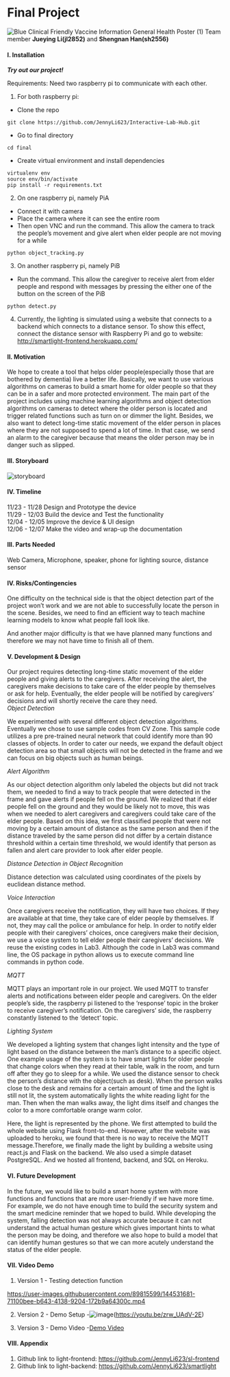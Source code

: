 # Final Project
![Blue Clinical Friendly Vaccine Information General Health Poster (1)](https://user-images.githubusercontent.com/89815599/145864435-14387a19-85af-4192-a271-2799bb6f214f.gif)
Team member  **Jueying Li(jl2852)** and **Shengnan Han(sh2556)**

#### I.   Installation
***Try out our project!***

Requirements: Need two raspberry pi to communicate with each other.
1. For both raspberry pi:
 - Clone the repo
```
git clone https://github.com/JennyLi623/Interactive-Lab-Hub.git
```
 - Go to final directory
```
cd final
```
 - Create virtual environment and install dependencies
```
virtualenv env
source env/bin/activate
pip install -r requirements.txt
```
2. On one raspberry pi, namely PiA
 - Connect it with camera 
 - Place the camera where it can see the entire room
 - Then open VNC and run the command. This allow the camera to track the people’s movement and give alert when elder people are not moving for a while
```
python object_tracking.py
```
3. On another raspberry pi, namely PiB
 - Run the command. This allow the caregiver to receive alert from elder people and respond with messages by pressing the either one of the button on the screen of the PiB
```
python detect.py
```
4. Currently, the lighting is simulated using a website that connects to a backend which connects to a distance sensor. To show this effect, connect the distance sensor with Raspberry Pi and go to website: http://smartlight-frontend.herokuapp.com/


#### II. Motivation

We hope to create a tool that helps older people(especially those that are bothered by dementia) live a better life. Basically, we want to use various algorithms on cameras to build a smart home for older people so that they can be in a safer and more protected environment. The main part of the project includes using machine learning algorithms and object detection algorithms on cameras to detect where the older person is located and trigger related functions such as turn on or dimmer the light. Besides, we also want to detect long-time static movement of the elder person in places where they are not supposed to spend a lot of time. In that case, we send an alarm to the caregiver because that means the older person may be in danger such as slipped.

#### III. Storyboard
![storyboard](https://user-images.githubusercontent.com/89815599/145871969-4a55d868-106b-4d88-a402-364dc368e0cb.jpg)

#### IV. Timeline
11/23 - 11/28	Design and Prototype the device 
<br>	11/29 - 12/03	Build the device and Test the functionality
<br>	12/04 - 12/05	Improve the device & UI design
<br>	12/06 - 12/07	Make the video and wrap-up the documentation 

#### III. Parts Needed

Web Camera, Microphone, speaker, phone for lighting source, distance sensor

#### IV.  Risks/Contingencies

One difficulty on the technical side is that the object detection part of the project won’t work and we are not able to successfully locate the person in the scene. Besides, we need to find an efficient way to teach machine learning models to know what people fall look like.

And another major difficulty is that we have planned many functions and therefore we may not have time to finish all of them.
 
#### V.   Development & Design

Our project requires detecting long-time static movement of the elder people and giving alerts to the caregivers. After receiving the alert, the caregivers make decisions to take care of the elder people by themselves or ask for help. Eventually, the elder people will be notified by caregivers’ decisions and will shortly receive the care they need.  
*Object Detection*

We experimented with several different object detection algorithms. Eventually we chose to use sample codes from CV Zone. This sample code utilizes a pre pre-trained neural network that could identify more than 90 classes of objects. In order to cater our needs, we expand the default object detection area so that small objects will not be detected in the frame and we can focus on big objects such as human beings.  

*Alert Algorithm*

As our object detection algorithm only labeled the objects but did not track them, we needed to find a way to track people that were detected in the frame and gave alerts if people fell on the ground. We realized that if elder people fell on the ground and they would be likely not to move, this was when we needed to alert caregivers and caregivers could take care of the elder people. Based on this idea, we first classified people that were not moving by a certain amount of distance as the same person and then if the distance traveled by the same person did not differ by a certain distance threshold within a certain time threshold, we would identify that person as fallen and alert care provider to look after elder people.

*Distance Detection in Object Recognition*

Distance detection was calculated using coordinates of the pixels by euclidean distance method. 

*Voice Interaction*

Once caregivers receive the notification, they will have two choices. If they are available at that time, they take care of elder people by themselves. If not, they may call the police or ambulance for help. In order to notify elder people with their caregivers’ choices, once caregivers make their decision, we use a voice system to tell elder people their caregivers’ decisions. We reuse the existing codes in Lab3. Although the code in Lab3 was command line, the OS package in python allows us to execute command line commands in python code. 

*MQTT*

MQTT plays an important role in our project. We used MQTT to transfer alerts and notifications between elder people and caregivers. On the elder people’s side, the raspberry pi listened to the ‘response’ topic in the broker to receive caregiver’s notification. On the caregivers’ side, the raspberry constantly listened to the ‘detect’ topic. 

*Lighting System*

We developed a lighting system that changes light intensity and the type of light based on the distance between the man’s distance to a specific object. One example usage of the system is to have smart lights for older people that change colors when they read at their table, walk in the room, and turn off after they go to sleep for a while. We used the distance sensor to check the person’s distance with the object(such as desk). When the person walks close to the desk and remains for a certain amount of time and the light is still not lit, the system automatically lights the white reading light for the man. Then when the man walks away, the light dims itself and changes the color to a more comfortable orange warm color.

Here, the light is represented by the phone. We first attempted to build the whole website using Flask front-to-end. However, after the website was uploaded to heroku, we found that there is no way to receive the MQTT message.Therefore, we finally made the light by building a website using react.js and Flask on the backend. We also used a simple dataset PostgreSQL. And we hosted all frontend, backend, and SQL on Heroku. 


#### VI. Future Development

In the future, we would like to build a smart home system with more functions and functions that are more user-friendly if we have more time. For example, we do not have enough time to build the security system and the smart medicine reminder that we hoped to build. While developing the system, falling detection was not always accurate because it can not understand the actual human gesture which gives important hints to what the person may be doing, and therefore we also hope to build a model that can identify human gestures so that we can more acutely understand the status of the elder people. 

#### VII. Video Demo

1. Version 1 - Testing detection function

https://user-images.githubusercontent.com/89815599/144531681-71100bee-b643-4138-9204-172b9a64300c.mp4

2. Version 2 - Demo Setup
 -![image](https://user-images.githubusercontent.com/89815599/145935262-dd96ecbc-ea6e-4d0b-8a29-57c86b56b167.png)(https://youtu.be/zrw_UAdV-2E)

3. Version 3 - Demo Video
 -[Demo Video](https://www.youtube.com/watch?v=GfJMESiYbQo)

#### VIII. Appendix

1. Github link to light-frontend: https://github.com/JennyLi623/sl-frontend
2. Github link to light-backend: https://github.com/JennyLi623/smartlight
 



